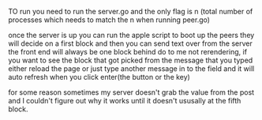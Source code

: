 TO run you need to run the server.go and the only flag is n (total number of processes which needs to match the n when running peer.go)

once the server is up you can run the apple script to boot up the peers they will decide on a first block and then you can send text over from the server the front end will always be one block behind do to me not rerendering, if you want to see the block that got picked from the message that you typed either reload the page or just type another message in to the field and it will auto refresh when you click enter(the button or the key)

for some reason sometimes my server doesn't grab the value from the post and I couldn't figure out why it works until it doesn't ususally at the fifth block.